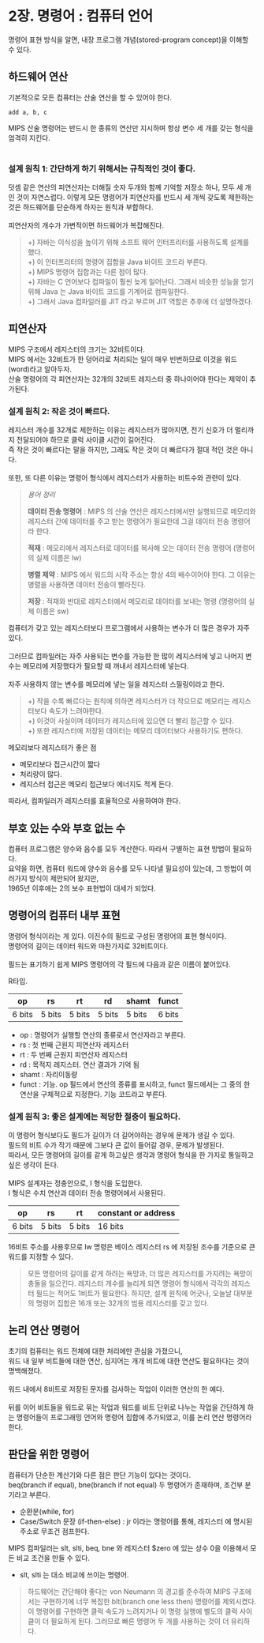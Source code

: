 # 2장. 명령어 : 컴퓨터 언어
명령어 표현 방식을 알면, 내장 프로그램 개념(stored-program concept)을 이해할 수 있다.

## 하드웨어 연산
기본적으로 모든 컴퓨터는 산술 연산을 할 수 있어야 한다.
```
add a, b, c
```
MIPS 산술 명령어는 반드시 한 종류의 연산만 지시하며 항상 변수 세 개를 갖는 형식을 엄격히 지킨다. <br>
<br>
### 설계 원칙 1: 간단하게 하기 위해서는 규칙적인 것이 좋다.
덧셈 같은 연산의 피연산자는 더해질 숫자 두개와 함꼐 기억할 저장소 하나, 모두 세 개인 것이 자연스럽다. 이렇게 모든 명령어가 피연산자를 반드시 세 개씩 갖도록 제한하는 것은 하드웨어를 단순하게 하자는 원칙과 부합하다. <br>
<br>
피연산자의 개수가 가변적이면 하드웨어가 복잡해진다.

> +) 자바는 이식성을 높이기 위해 소프트 웨어 인터프리터를 사용하도록 설계를 했다.<br>
> +) 이 인터프리터의 명령어 집합을 Java 바이트 코드라 부른다.<br>
> +) MIPS 명령어 집합과는 다른 점이 많다. <br>
> +) 자바는 C 언어보다 컴파일이 훨씬 늦게 일어난다. 그래서 비슷한 성능을 얻기 위해 Java 는 Java 바이트 코드를 기계어로 컴파일한다.<br>
> +) 그래서 Java 컴파일러를 JIT 라고 부르며 JIT 역할은 추후에 더 설명하겠다.

## 피연산자
MIPS 구조에서 레지스터의 크기는 32비트이다. <br>
MIPS 에서는 32비트가 한 덩어리로 처리되는 일이 매우 빈번하므로 이것을 워드(word)라고 알아두자.
<br>
산술 명령어의 각 피연산자는 32개의 32비트 레지스터 중 하나이어야 한다는 제약이 추가된다.<br>

### 설계 원칙 2: 작은 것이 빠르다.
레지스터 개수를 32개로 제한하는 이유는 레지스터가 많아지면, 전기 신호가 더 멀리까지 전달되어야 하므로 클럭 사이클 시간이 길어진다. <br>
즉 작은 것이 빠르다는 말을 하지만, 그래도 작은 것이 더 빠르다가 절대 적인 것은 아니다.<br>
<br>
또한, 또 다른 이유는 명령어 형식에서 레지스터가 사용하는 비트수와 관련이 있다.<br>

> *용어 정리* <br>
> 
> **데이터 전송 명령어** : MIPS 의 산술 연산은 레지스터에서만 실행되므로 메모리와 레지스터 간에 데이터를 주고 받는 명령어가 필요한데 그걸 데이터 전송 명령어라 한다. <br>
> 
> **적재** : 메모리에서 레지스터로 데이터를 복사해 오는 데이터 전송 명령어 (명렁어의 실제 이름은 lw) <br>
> 
> **병렬 제약** : MIPS 에서 워드의 시작 주소는 항상 4의 배수이어야 한다. 그 이유는 병렬을 사용하면 데이터 전송이 빨라진다. <br>
> 
> **저장** : 적재와 반대로 레지스터에서 메모리로 데이터를 보내는 명령 (명령어의 실제 이름은 sw) <br>

컴퓨터가 갖고 있는 레지스터보다 프로그램에서 사용하는 변수가 더 많은 경우가 자주 있다.<br>
<br>
그러므로 컴파일러는 자주 사용되는 변수를 가능한 한 많이 레지스터에 넣고 나머지 변수는 메모리에 저장했다가 필요할 때 꺼내서 레지스터에 넣는다. <br>
<br>
자주 사용하지 않는 변수를 메모리에 넣는 일을 레지스터 스필링이라고 한다.

> +) 작을 수록 빠르다는 원칙에 의하면 레지스터가 더 작으므로 메모리는 레지스터보다 속도가 느려야한다.<br>
> +) 이것이 사실이며 데이터가 레지스터에 있으면 더 빨리 접근할 수 있다. <br>
> +) 또한 레지스터에 저장된 데이터는 메모리 데이터보다 사용하기도 편하다.

메모리보다 레지스터가 좋은 점
- 메모리보다 접근시간이 짧다
- 처리량이 많다.
- 레지스터 접근은 메모리 접근보다 에너지도 적게 든다.

따라서, 컴파일러가 레지스터를 효율적으로 사용하여야 한다.

## 부호 있는 수와 부호 없는 수
컴퓨터 프로그램은 양수와 음수를 모두 계산한다. 따라서 구별하는 표현 방법이 필요하다. <br>
요약을 하면, 컴퓨터 워드에 양수와 음수를 모두 나타낼 필요성이 있는데, 그 방법이 여러가지 방식이 제안되어 왔지만, <br>
1965년 이후에는 2의 보수 표현법이 대세가 되었다. 

## 명령어의 컴퓨터 내부 표현
명령어 형식이라는 게 있다. 이진수의 필드로 구성된 명령어의 표현 형식이다. <br>
명령어의 길이는 데이터 워드와 마찬가지로 32비트이다. <br>
<br>
필드는 표기하기 쉽게 MIPS 명령어의 각 필드에 다음과 같은 이름이 붙어있다.

R타입.

| op            | rs     | rt     | rd     | shamt  | funct  |
|---------------|--------|--------|--------|--------|--------|
| 6 bits        | 5 bits | 5 bits | 5 bits | 5 bits | 6 bits |

- op : 명령어가 실행할 연산의 종류로서 연산자라고 부른다.
- rs : 첫 번째 근원지 피연산자 레지스터
- rt : 두 번째 근원지 피연산자 레지스터
- rd : 목적지 레지스터. 연산 결과가 기억 됨
- shamt : 자리이동량
- funct : 기능. op 필드에서 연산의 종류를 표시하고, funct 필드에서는 그 중의 한 연산을 구체적으로 지정한다. 기능 코드라고 부른다.

### 설계 원칙 3: 좋은 설계에는 적당한 절충이 필요하다.
이 명령어 형식보다도 필드가 길이가 더 길어야하는 경우에 문제가 생길 수 있다.<br>
필드의 비트 수가 작기 때문에 그보다 큰 값이 들어갈 경우, 문제가 발생된다.<br>
따라서, 모든 명령어의 길이를 같게 하고싶은 생각과 명령어 형식을 한 가지로 통일하고 싶은 생각이 든다. <br>
<br>
MIPS 설계자는 정충안으로, I 형식을 도입한다. <br>
I 형식은 수치 연산과 데이터 전송 명령어에서 사용된다.

| op            | rs     | rt     | constant or address |
|---------------|--------|--------|---------------------|
| 6 bits        | 5 bits | 5 bits | 16 bits             |

16비트 주소를 사용후므로 lw 명령은 베이스 레지스터 rs 에 저장된 조수를 기준으로 큰 워드를 지정할 수 있다.


> 모든 명령어의 길이를 같게 하려는 욕망과, 더 많은 레지스터를 가지려는 욕망이 충돌을 일으킨다. 레지스터 개수를 늘리게 되면 명령어 형식에서 각각의 레지스터 필드는 적어도 1비트가 필요한다. 하지만, 설계 원칙에 어긋나, 오늘날 대부분의 명령어 집합은 16개 또는 32개의 범용 레지스터를 갖고 있다.

## 논리 연산 명령어
초기의 컴퓨터는 워드 전체에 대한 처리에만 관심을 가졌으니, <br>
워드 내 일부 비트들에 대한 연산, 심지어는 개개 비트에 대한 연산도 필요하다는 것이 명백해졌다.<br>
<br>
워드 내에서 8비트로 저장된 문자를 검사하는 작업이 이러한 연산의 한 예다. <br>
<br>
뒤를 이어 비트들을 워드로 묶는 작업과 워드를 비트 단위로 나누는 작업을 간단하게 하는 명령어들이 프로그래밍 언어와 명령어 집합에 추가되었고, 이를 논리 연산 명령어라 한다.

## 판단을 위한 명령어
컴퓨터가 단순한 계산기와 다른 점은 판단 기능이 있다는 것이다.<br>
beq(branch if equal), bne(branch if not equal) 두 명령어가 존재하며, 조건부 분기라고 부른다.

- 순환문(while, for) 
- Case/Switch 문장 (if-then-else) : jr 이라는 명령어를 통해, 레지스터 에 명시된 주소로 무조건 점프한다.


MIPS 컴파일러는 slt, slti, beq, bne 와 레지스터 $zero 에 있는 상수 0을 이용해서 모든 비교 조건을 만들 수 있다. 
* slt, slti 는 대소 비교에 쓰이는 명령어.
> 하드웨어는 간단해야 좋다는 von Neumann 의 경고를 준수하여 MIPS 구조에서는 구현하기에 너무 복잡한 blt(branch one less then) 명령어를 제외시켰다. <br>
> 이 명령어를 구현하면 클럭 속도가 느려지거나 이 명령 실행에 별도의 클럭 사이클이 더 필요하게 된다. 그러므로 빠른 명령어 두 개를 사용하는 것이 더 유리하다.